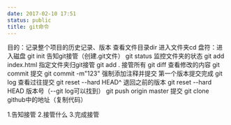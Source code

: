 ```yaml
---
date: 2017-02-10 17:51
status: public
title: git命令
---
```


目的：记录整个项目的历史记录、版本
查看文件目录dir
进入文件夹cd
盘符：进入磁盘
git init 告知git接管（创建.git文件）
git status 监控文件夹的状态
git add index.html 指定文件夹归git接管
git add . 接管所有
git diff  查看修改的内容
git commit 提交
git commit -m"123" 强制添加注释并提交
第一个版本提交完成
git log 查看过往提交
git reset --hard HEAD^ 退回之前的版本
git reset --hard HEAD 版本号（--git log可以找到）
git push origin master 提交
git clone github中的地址（复制代码）



1.告知接管
2.接管什么
3.完成接管